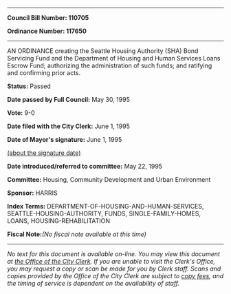 

********

**Council Bill Number: 110705**
   
**Ordinance Number: 117650**
********

 AN ORDINANCE creating the Seattle Housing Authority (SHA) Bond Servicing Fund and the Department of Housing and Human Services Loans Escrow Fund; authorizing the administration of such funds; and ratifying and confirming prior acts.

**Status:** Passed
   
**Date passed by Full Council:** May 30, 1995
   
**Vote:** 9-0
   
**Date filed with the City Clerk:** June 1, 1995
   
**Date of Mayor's signature:** June 1, 1995
   
[(about the signature date)](/~public/approvaldate.htm)
   
   
   
**Date introduced/referred to committee:** May 22, 1995
   
**Committee:** Housing, Community Development and Urban Environment
   
**Sponsor:** HARRIS
   
   
**Index Terms:** DEPARTMENT-OF-HOUSING-AND-HUMAN-SERVICES, SEATTLE-HOUSING-AUTHORITY, FUNDS, SINGLE-FAMILY-HOMES, LOANS, HOUSING-REHABILITATION

**Fiscal Note:**_(No fiscal note available at this time)_
********

_No text for this document is available on-line. You may view this document at [the Office of the City Clerk](http://www.seattle.gov/leg/clerk/contactUs.htm). If you are unable to visit the Clerk's Office, you may request a copy or scan be made for you by Clerk staff. Scans and copies provided by the Office of the City Clerk are subject to [copy fees](http://clerk.seattle.gov/~public/clerkfees.htm), and the timing of service is dependent on the availability of staff._

